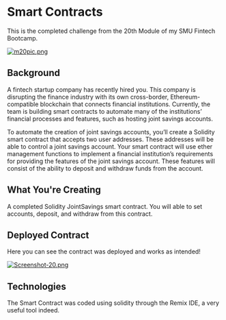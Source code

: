 # Smart Contracts
This is the completed challenge from the 20th Module of my SMU Fintech Bootcamp.

[![m20pic.png](https://i.postimg.cc/N0fcfwg9/m20pic.png)](https://postimg.cc/LJ77Nwg2)

## Background
A fintech startup company has recently hired you. This company is disrupting the finance industry with its own cross-border, Ethereum-compatible blockchain that connects financial institutions. Currently, the team is building smart contracts to automate many of the institutions’ financial processes and features, such as hosting joint savings accounts.

To automate the creation of joint savings accounts, you’ll create a Solidity smart contract that accepts two user addresses. These addresses will be able to control a joint savings account. Your smart contract will use ether management functions to implement a financial institution’s requirements for providing the features of the joint savings account. These features will consist of the ability to deposit and withdraw funds from the account.

## What You're Creating
A completed Solidity JointSavings smart contract. You will able to set accounts, deposit, and withdraw from this contract.

## Deployed Contract
Here you can see the contract was deployed and works as intended!

[![Screenshot-20.png](https://i.postimg.cc/rwR4nv64/Screenshot-20.png)](https://postimg.cc/5X1jjK29)

## Technologies
The Smart Contract was coded using solidity through the Remix IDE, a very useful tool indeed.

